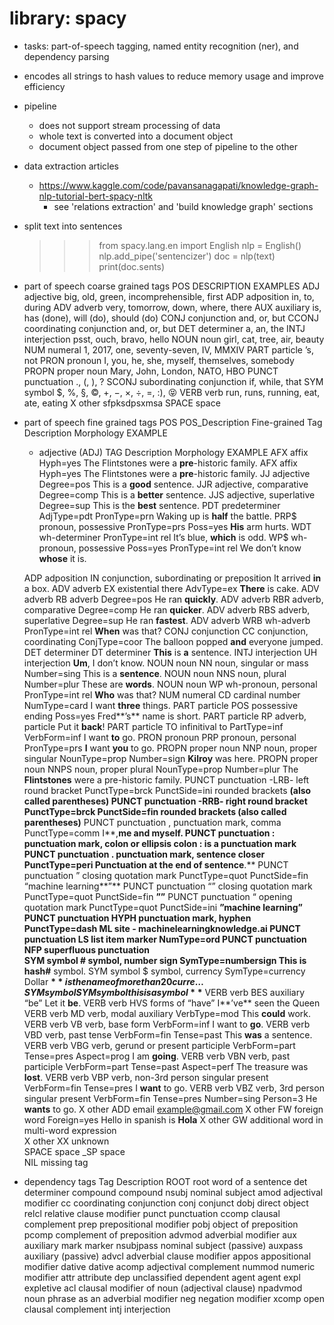 # library: spacy

- tasks: part-of-speech tagging, named entity recognition (ner), and dependency parsing
- encodes all strings to hash values to reduce memory usage and improve efficiency
- pipeline
  - does not support stream processing of data
  - whole text is converted into a document object
  - document object passed from one step of pipeline to the other


- data extraction articles
  - https://www.kaggle.com/code/pavansanagapati/knowledge-graph-nlp-tutorial-bert-spacy-nltk
    - see 'relations extraction' and 'build knowledge graph' sections

- split text into sentences
  >>> from spacy.lang.en import English
  >>> nlp = English()
  >>> nlp.add_pipe('sentencizer')
  >>> doc = nlp(text)
  >>> print(doc.sents)

- part of speech coarse grained tags
  POS	  DESCRIPTION	              EXAMPLES
  ADJ	  adjective	                big, old, green, incomprehensible, first
  ADP	  adposition	              in, to, during
  ADV	  adverb	                  very, tomorrow, down, where, there
  AUX	  auxiliary	                is, has (done), will (do), should (do)
  CONJ	conjunction	              and, or, but
  CCONJ	coordinating conjunction	and, or, but
  DET	  determiner	              a, an, the
  INTJ	interjection	            psst, ouch, bravo, hello
  NOUN	noun	                    girl, cat, tree, air, beauty
  NUM	  numeral	                  1, 2017, one, seventy-seven, IV, MMXIV
  PART	particle	                ’s, not
  PRON	pronoun	                  I, you, he, she, myself, themselves, somebody
  PROPN	proper noun	              Mary, John, London, NATO, HBO
  PUNCT	punctuation	              ., (, ), ?
  SCONJ	subordinating conjunction	if, while, that
  SYM	  symbol	                  $, %, §, ©, +, −, ×, ÷, =, :), 😝
  VERB	verb	                    run, runs, running, eat, ate, eating
  X	    other	                    sfpksdpsxmsa
  SPACE	space

- part of speech fine grained tags
  POS	POS_Description	Fine-grained Tag	Description	Morphology	EXAMPLE
  - adjective (ADJ)
    TAG   Description	            Morphology	                EXAMPLE
    AFX	  affix	                  Hyph=yes	                  The Flintstones were a **pre**-historic family.
    AFX	  affix	                  Hyph=yes	                  The Flintstones were a **pre**-historic family.
    JJ	  adjective	              Degree=pos	                This is a **good** sentence.
    JJR	  adjective, comparative	Degree=comp	                This is a **better** sentence.
    JJS	  adjective, superlative	Degree=sup	                This is the **best** sentence.
    PDT	  predeterminer	          AdjType=pdt PronType=prn	  Waking up is **half** the battle.
    PRP$	pronoun, possessive	    PronType=prs Poss=yes	      **His** arm hurts.
    WDT	  wh-determiner	          PronType=int rel	          It’s blue, **which** is odd.
    WP$	  wh-pronoun, possessive	Poss=yes PronType=int rel	  We don’t know **whose** it is.
  
  ADP	adposition	IN	conjunction, subordinating or preposition		It arrived **in** a box.
  ADV	adverb	EX	existential there	AdvType=ex	**There** is cake.
  ADV	adverb	RB	adverb	Degree=pos	He ran **quickly**.
  ADV	adverb	RBR	adverb, comparative	Degree=comp	He ran **quicker**.
  ADV	adverb	RBS	adverb, superlative	Degree=sup	He ran **fastest**.
  ADV	adverb	WRB	wh-adverb	PronType=int rel	**When** was that?
  CONJ	conjunction	CC	conjunction, coordinating	ConjType=coor	The balloon popped **and** everyone jumped.
  DET	determiner	DT	determiner		**This** is **a** sentence.
  INTJ	interjection	UH	interjection		**Um**, I don’t know.
  NOUN	noun	NN	noun, singular or mass	Number=sing	This is a **sentence**.
  NOUN	noun	NNS	noun, plural	Number=plur	These are **words**.
  NOUN	noun	WP	wh-pronoun, personal	PronType=int rel	**Who** was that?
  NUM	numeral	CD	cardinal number	NumType=card	I want **three** things.
  PART	particle	POS	possessive ending	Poss=yes	Fred**’s** name is short.
  PART	particle	RP	adverb, particle		Put it **back**!
  PART	particle	TO	infinitival to	PartType=inf VerbForm=inf	I want **to** go.
  PRON	pronoun	PRP	pronoun, personal	PronType=prs	**I** want **you** to go.
  PROPN	proper noun	NNP	noun, proper singular	NounType=prop Number=sign	**Kilroy** was here.
  PROPN	proper noun	NNPS	noun, proper plural	NounType=prop Number=plur	The **Flintstones** were a pre-historic family.
  PUNCT	punctuation	-LRB-	left round bracket	PunctType=brck PunctSide=ini	rounded brackets **(**also called parentheses)
  PUNCT	punctuation	-RRB-	right round bracket	PunctType=brck PunctSide=fin	rounded brackets (also called parentheses**)**
  PUNCT	punctuation	,	punctuation mark, comma	PunctType=comm	I**,**me and myself.
  PUNCT	punctuation	:	punctuation mark, colon or ellipsis		colon **:** is a punctuation mark
  PUNCT	punctuation	.	punctuation mark, sentence closer	PunctType=peri	Punctuation at the end of sentence**.**
  PUNCT	punctuation	”	closing quotation mark	PunctType=quot PunctSide=fin	“machine learning**”**
  PUNCT	punctuation	“”	closing quotation mark	PunctType=quot PunctSide=fin	**””**
  PUNCT	punctuation	“	opening quotation mark	PunctType=quot PunctSide=ini	**”**machine learning”
  PUNCT	punctuation	HYPH	punctuation mark, hyphen	PunctType=dash	ML site **-** machinelearningknowledge.ai
  PUNCT	punctuation	LS	list item marker	NumType=ord	
  PUNCT	punctuation	NFP	superfluous punctuation		
  SYM	symbol	#	symbol, number sign	SymType=numbersign	This is hash**#** symbol.
  SYM	symbol	$	symbol, currency	SymType=currency	Dollar **$** is the name of more than 20 curre…
  SYM	symbol	SYM	symbol		this is a symbol **$**
  VERB	verb	BES	auxiliary “be”		Let it **be**.
  VERB	verb	HVS	forms of “have”		I**’ve** seen the Queen
  VERB	verb	MD	verb, modal auxiliary	VerbType=mod	This **could** work.
  VERB	verb	VB	verb, base form	VerbForm=inf	I want to **go**.
  VERB	verb	VBD	verb, past tense	VerbForm=fin Tense=past	This **was** a sentence.
  VERB	verb	VBG	verb, gerund or present participle	VerbForm=part Tense=pres Aspect=prog	I am **going**.
  VERB	verb	VBN	verb, past participle	VerbForm=part Tense=past Aspect=perf	The treasure was **lost**.
  VERB	verb	VBP	verb, non-3rd person singular present	VerbForm=fin Tense=pres	I **want** to go.
  VERB	verb	VBZ	verb, 3rd person singular present	VerbForm=fin Tense=pres Number=sing Person=3	He **wants** to go.
  X	other	ADD	email		example@gmail.com
  X	other	FW	foreign word	Foreign=yes	Hello in spanish is **Hola**
  X	other	GW	additional word in multi-word expression		
  X	other	XX	unknown		
  SPACE	space	_SP	space		
  NIL	missing tag

- dependency tags
	Tag	      Description
  ROOT      root word of a sentence
  det	      determiner
  compound	compound
  nsubj	    nominal subject
  amod	    adjectival modifier
  cc	      coordinating conjunction
  conj	    conjunct
  dobj	    direct object
  relcl	    relative clause modifier
  punct	    punctuation
  ccomp	    clausal complement
  prep	    prepositional modifier
  pobj	    object of preposition
  pcomp	    complement of preposition
  advmod	  adverbial modifier
  aux	      auxiliary
  mark	    marker
  nsubjpass	nominal subject (passive)
  auxpass	  auxiliary (passive)
  advcl	    adverbial clause modifier
  appos	    appositional modifier
  dative	  dative
  acomp	    adjectival complement
  nummod	  numeric modifier
  attr	    attribute
  dep	      unclassified dependent
  agent	    agent
  expl	    expletive
  acl	      clausal modifier of noun (adjectival clause)
  npadvmod	noun phrase as an adverbial modifier
  neg	      negation modifier
  xcomp	    open clausal complement
  intj	    interjection